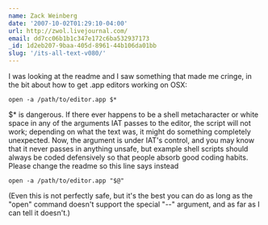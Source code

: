 ```yaml
---
name: Zack Weinberg
date: '2007-10-02T01:29:10-04:00'
url: http://zwol.livejournal.com/
email: dd7cc06b1b1c347e172c6ba532937173
_id: 1d2eb207-9baa-405d-8961-44b106da01bb
slug: '/its-all-text-v080/'
---
```


I was looking at the readme and I saw something that made me cringe, in the
bit about how to get .app editors working on OSX:

    open -a /path/to/editor.app $*

\$\* is dangerous. If there ever happens to be a shell metacharacter or white
space in any of the arguments IAT passes to the editor, the script will not
work; depending on what the text was, it might do something completely
unexpected. Now, the argument is under IAT's control, and you may know that it
never passes in anything unsafe, but example shell scripts should always be
coded defensively so that people absorb good coding habits. Please change the
readme so this line says instead

    open -a /path/to/editor.app "$@"

(Even this is not perfectly safe, but it's the best you can do as long as the
"open" command doesn't support the special "--" argument, and as far as I can
tell it doesn't.)

